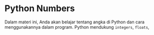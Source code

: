 # Python Numbers

Dalam materi ini, Anda akan belajar tentang angka di Python dan cara menggunakannya dalam program.
Python mendukung `integers`, `floats`,